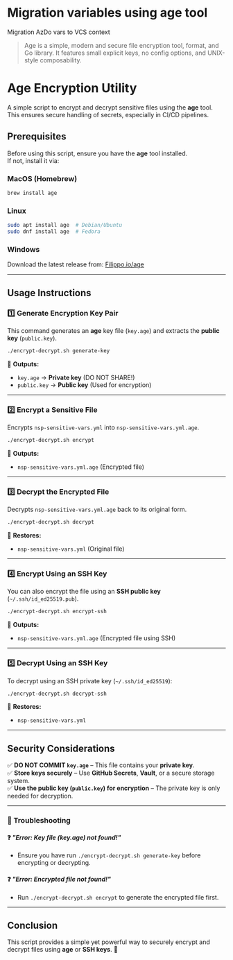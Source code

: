 # Migration variables using age tool
Migration AzDo vars to VCS context

> Age is a simple, modern and secure file encryption tool, format, and Go library. It features small explicit keys, no config options, and UNIX-style composability.


# **Age Encryption Utility**

A simple script to encrypt and decrypt sensitive files using the **age** tool. This ensures secure handling of secrets, especially in CI/CD pipelines.

## **Prerequisites**
Before using this script, ensure you have the **age** tool installed.  
If not, install it via:

### **MacOS (Homebrew)**
```bash
brew install age
```

### **Linux**
```bash
sudo apt install age  # Debian/Ubuntu
sudo dnf install age  # Fedora
```

### **Windows**
Download the latest release from: [Filippo.io/age](https://filippo.io/age/)

---

## **Usage Instructions**

### **1️⃣ Generate Encryption Key Pair**
This command generates an **age** key file (`key.age`) and extracts the **public key** (`public.key`).

```bash
./encrypt-decrypt.sh generate-key
```
🔹 **Outputs:**
- `key.age` → **Private key** (DO NOT SHARE!)
- `public.key` → **Public key** (Used for encryption)

---

### **2️⃣ Encrypt a Sensitive File**
Encrypts `nsp-sensitive-vars.yml` into `nsp-sensitive-vars.yml.age`.

```bash
./encrypt-decrypt.sh encrypt
```
🔹 **Outputs:**  
- `nsp-sensitive-vars.yml.age` (Encrypted file)

---

### **3️⃣ Decrypt the Encrypted File**
Decrypts `nsp-sensitive-vars.yml.age` back to its original form.

```bash
./encrypt-decrypt.sh decrypt
```
🔹 **Restores:**  
- `nsp-sensitive-vars.yml` (Original file)

---

### **4️⃣ Encrypt Using an SSH Key**
You can also encrypt the file using an **SSH public key** (`~/.ssh/id_ed25519.pub`).

```bash
./encrypt-decrypt.sh encrypt-ssh
```
🔹 **Outputs:**  
- `nsp-sensitive-vars.yml.age` (Encrypted file using SSH)

---

### **5️⃣ Decrypt Using an SSH Key**
To decrypt using an SSH private key (`~/.ssh/id_ed25519`):

```bash
./encrypt-decrypt.sh decrypt-ssh
```
🔹 **Restores:**  
- `nsp-sensitive-vars.yml`


---

## **Security Considerations**
✅ **DO NOT COMMIT `key.age`** – This file contains your **private key**.  
✅ **Store keys securely** – Use **GitHub Secrets**, **Vault**, or a secure storage system.  
✅ **Use the public key (`public.key`) for encryption** – The private key is only needed for decryption.

---

### **📌 Troubleshooting**
#### ❓ *"Error: Key file (key.age) not found!"*
- Ensure you have run `./encrypt-decrypt.sh generate-key` before encrypting or decrypting.

#### ❓ *"Error: Encrypted file not found!"*
- Run `./encrypt-decrypt.sh encrypt` to generate the encrypted file first.

---

## **Conclusion**
This script provides a simple yet powerful way to securely encrypt and decrypt files using **age** or **SSH keys**. 🎯


